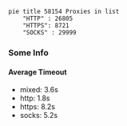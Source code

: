 
```mermaid
pie title 58154 Proxies in list
    "HTTP" : 26805
    "HTTPS": 8721
    "SOCKS" : 29999
```

### Some Info
#### Average Timeout

- mixed: 3.6s
- http: 1.8s
- https: 8.2s
- socks: 5.2s
